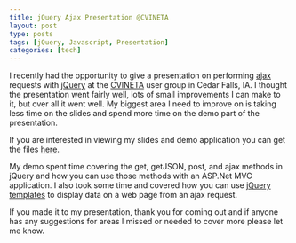 ```yaml
---
title: jQuery Ajax Presentation @CVINETA
layout: post
type: posts
tags: [jQuery, Javascript, Presentation]
categories: [tech]
---
```


I recently had the opportunity to give a presentation on performing [ajax](http://api.jquery.com/category/ajax/) requests with [jQuery](http://jquery.com/) at the [CVINETA](https://www.meetup.com/Cedar-Valley-NET-User-Group/) user group in Cedar Falls, IA. I thought the presentation went fairly well, lots of small improvements I can make to it, but over all it went well.  My biggest area I need to improve on is taking less time on the slides and spend more time on the demo part of the presentation.

If you are interested in viewing my slides and demo application you can get the files [here](/assets/files/ajaxPresentation.7z).

My demo spent time covering the get, getJSON, post, and ajax methods in jQuery and how you can use those methods with an ASP.Net MVC application.  I also took some time and covered how you can use [jQuery templates](http://api.jquery.com/category/plugins/templates/) to display data on a web page from an ajax request.

If you made it to my presentation, thank you for coming out and if anyone has any suggestions for areas I missed or needed to cover more please let me know.